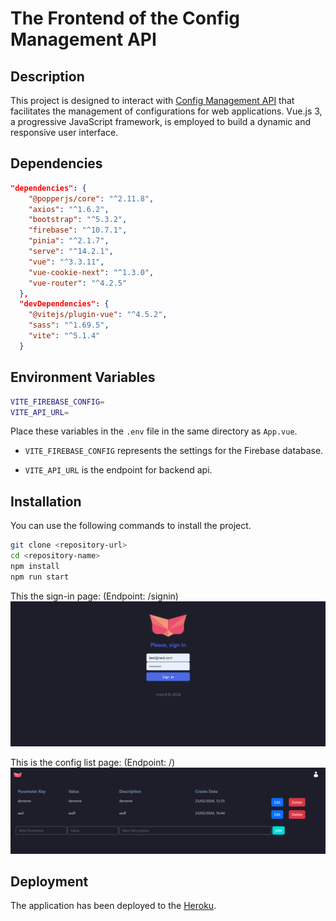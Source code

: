 # The Frontend of the Config Management API 

## Description

This project is designed to interact with [Config Management API](https://github.com/mrerol/config-management-api) that facilitates the management of configurations for web applications. Vue.js 3, a progressive JavaScript framework, is employed to build a dynamic and responsive user interface.

## Dependencies
```json
"dependencies": {
    "@popperjs/core": "^2.11.8",
    "axios": "^1.6.2",
    "bootstrap": "^5.3.2",
    "firebase": "^10.7.1",
    "pinia": "^2.1.7",
    "serve": "^14.2.1",
    "vue": "^3.3.11",
    "vue-cookie-next": "^1.3.0",
    "vue-router": "^4.2.5"
  },
  "devDependencies": {
    "@vitejs/plugin-vue": "^4.5.2",
    "sass": "^1.69.5",
    "vite": "^5.1.4"
  }
```

## Environment Variables
```bash
VITE_FIREBASE_CONFIG=
VITE_API_URL=
```

Place these variables in the ```.env``` file in the same directory as ```App.vue```.

- ```VITE_FIREBASE_CONFIG``` represents the settings for the Firebase database.

- ```VITE_API_URL``` is the endpoint for backend api.

## Installation

You can use the following commands to install the project.

```bash
git clone <repository-url>
cd <repository-name>
npm install
npm run start
```

This the sign-in page: (Endpoint: /signin)
![Sign In](./screenshots/signin.png)

This is the config list page: (Endpoint: /)
![Config List](./screenshots/config-list.png)

## Deployment

The application has been deployed to the [Heroku](https://config-management-frontend-f010e658b588.herokuapp.com/).